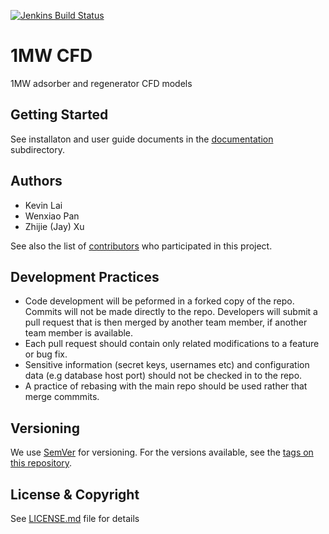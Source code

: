 [![Jenkins Build Status](https://keeling.lbl.gov:8080/buildStatus/icon?job=1mw_cfd)](https://keeling.lbl.gov:8080/job/1mw_cfd)

# 1MW CFD
1MW adsorber and regenerator CFD models

## Getting Started

See installaton and user guide documents in the [documentation](./docs) subdirectory.

## Authors

* Kevin Lai
* Wenxiao Pan
* Zhijie (Jay) Xu

See also the list of [contributors](ccontributors) who participated in this project.

## Development Practices

* Code development will be peformed in a forked copy of the repo. Commits will not be 
  made directly to the repo. Developers will submit a pull request that is then merged
  by another team member, if another team member is available.
* Each pull request should contain only related modifications to a feature or bug fix.  
* Sensitive information (secret keys, usernames etc) and configuration data 
  (e.g database host port) should not be checked in to the repo.
* A practice of rebasing with the main repo should be used rather that merge commmits.

## Versioning

We use [SemVer](http://semver.org/) for versioning. For the versions available, 
see the [tags on this repository](https://github.com/1mw_cfd/tags). 

## License & Copyright

See [LICENSE.md](LICENSE.md) file for details
